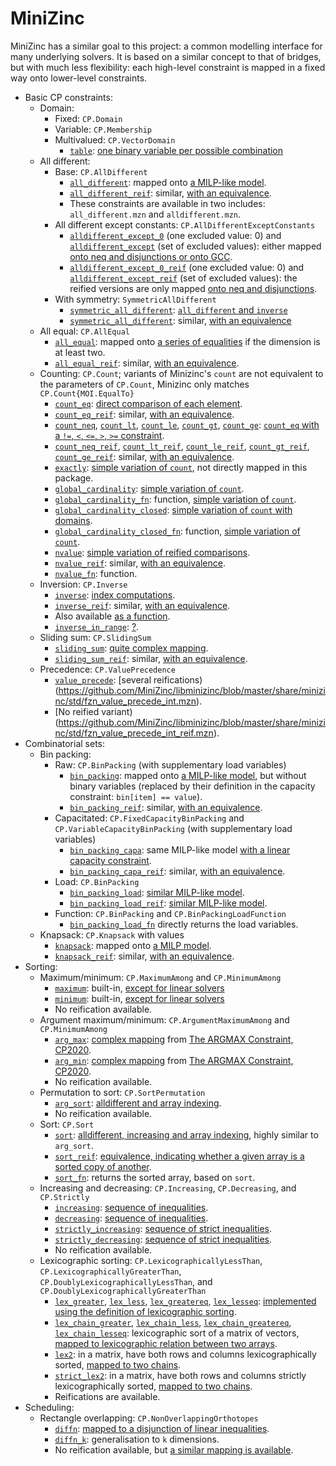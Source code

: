 # MiniZinc

MiniZinc has a similar goal to this project: a common modelling interface for many underlying solvers. It is based on a similar concept to that of bridges, but with much less flexibility: each high-level constraint is mapped in a fixed way onto lower-level constraints.

* Basic CP constraints:
    * Domain:
        * Fixed: `CP.Domain`
        * Variable: `CP.Membership`
        * Multivalued: `CP.VectorDomain`
            * [`table`](https://github.com/MiniZinc/libminizinc/blob/master/share/minizinc/std/table.mzn): [one binary variable per possible combination](https://github.com/MiniZinc/libminizinc/blob/master/share/minizinc/linear/fzn_table_int.mzn)
    * All different:
        * Base: `CP.AllDifferent`
            * [`all_different`](https://github.com/MiniZinc/libminizinc/blob/master/share/minizinc/std/all_different.mzn): mapped onto [a MILP-like model](https://github.com/MiniZinc/libminizinc/blob/master/share/minizinc/std/fzn_all_different_int.mzn).
            * [`all_different_reif`](https://github.com/MiniZinc/libminizinc/blob/master/share/minizinc/std/all_different.mzn): similar, [with an equivalence](https://github.com/MiniZinc/libminizinc/blob/master/share/minizinc/std/fzn_all_different_int_reif.mzn).
            * These constraints are available in two includes: `all_different.mzn` and `alldifferent.mzn`.
        * All different except constants: `CP.AllDifferentExceptConstants`
            * [`alldifferent_except_0`](https://github.com/MiniZinc/libminizinc/blob/master/share/minizinc/std/alldifferent_except_0.mzn) (one excluded value: 0) and [`alldifferent_except`](https://github.com/MiniZinc/libminizinc/blob/master/share/minizinc/std/alldifferent_except.mzn) (set of excluded values): either mapped [onto neq and disjunctions or onto GCC](https://github.com/MiniZinc/libminizinc/blob/master/share/minizinc/std/fzn_alldifferent_except.mzn).
            * [`alldifferent_except_0_reif`](https://github.com/MiniZinc/libminizinc/blob/master/share/minizinc/std/alldifferent_except_0.mzn) (one excluded value: 0) and [`alldifferent_except_reif`](https://github.com/MiniZinc/libminizinc/blob/master/share/minizinc/std/alldifferent_except.mzn) (set of excluded values): the reified versions are only mapped [onto neq and disjunctions](https://github.com/MiniZinc/libminizinc/blob/master/share/minizinc/std/fzn_alldifferent_except_reif.mzn).
        * With symmetry: `SymmetricAllDifferent`
            * [`symmetric_all_different`](https://github.com/MiniZinc/libminizinc/blob/master/share/minizinc/std/symmetric_all_different.mzn): [`all_different` and `inverse`](https://github.com/MiniZinc/libminizinc/blob/master/share/minizinc/std/fzn_symmetric_all_different.mzn)
            * [`symmetric_all_different`](https://github.com/MiniZinc/libminizinc/blob/master/share/minizinc/std/symmetric_all_different.mzn): similar, [with an equivalence](https://github.com/MiniZinc/libminizinc/blob/master/share/minizinc/std/fzn_symmetric_all_different_reif.mzn)
    * All equal: `CP.AllEqual`
        * [`all_equal`](https://github.com/MiniZinc/libminizinc/blob/master/share/minizinc/std/all_equal.mzn): mapped onto [a series of equalities](https://github.com/MiniZinc/libminizinc/blob/master/share/minizinc/std/fzn_all_equal_int.mzn) if the dimension is at least two.
        * [`all_equal_reif`](https://github.com/MiniZinc/libminizinc/blob/master/share/minizinc/std/all_equal.mzn): similar, [with an equivalence](https://github.com/MiniZinc/libminizinc/blob/master/share/minizinc/std/fzn_all_equal_int_reif.mzn).
    * Counting: `CP.Count`; variants of Minizinc's `count` are not equivalent to the parameters of `CP.Count`, Minizinc only matches `CP.Count{MOI.EqualTo}`
        * [`count_eq`](https://github.com/MiniZinc/libminizinc/blob/master/share/minizinc/std/count_eq.mzn): [direct comparison of each element](https://github.com/MiniZinc/libminizinc/blob/master/share/minizinc/std/fzn_count_eq.mzn).
        * [`count_eq_reif`](https://github.com/MiniZinc/libminizinc/blob/master/share/minizinc/std/count_eq.mzn): similar, [with an equivalence](https://github.com/MiniZinc/libminizinc/blob/master/share/minizinc/std/fzn_count_eq_reif.mzn).
        * [`count_neq`](https://github.com/MiniZinc/libminizinc/blob/master/share/minizinc/std/count_neq.mzn), [`count_lt`](https://github.com/MiniZinc/libminizinc/blob/master/share/minizinc/std/count_lt.mzn), [`count_le`](https://github.com/MiniZinc/libminizinc/blob/master/share/minizinc/std/count_le.mzn), [`count_gt`](https://github.com/MiniZinc/libminizinc/blob/master/share/minizinc/std/count_gt.mzn), [`count_ge`](https://github.com/MiniZinc/libminizinc/blob/master/share/minizinc/std/count_ge.mzn): [`count_eq` with a `!=`, `<`, `<=`, `>`, `>=` constraint](https://github.com/MiniZinc/libminizinc/blob/master/share/minizinc/std/fzn_count_neq.mzn).
        * [`count_neq_reif`](https://github.com/MiniZinc/libminizinc/blob/master/share/minizinc/std/count_neq.mzn), [`count_lt_reif`](https://github.com/MiniZinc/libminizinc/blob/master/share/minizinc/std/count_lt.mzn), [`count_le_reif`](https://github.com/MiniZinc/libminizinc/blob/master/share/minizinc/std/count_le.mzn), [`count_gt_reif`](https://github.com/MiniZinc/libminizinc/blob/master/share/minizinc/std/count_gt.mzn), [`count_ge_reif`](https://github.com/MiniZinc/libminizinc/blob/master/share/minizinc/std/count_ge.mzn): similar, [with an equivalence](https://github.com/MiniZinc/libminizinc/blob/master/share/minizinc/std/fzn_count_neq_reif.mzn).
        * [`exactly`](https://github.com/MiniZinc/libminizinc/blob/master/share/minizinc/std/exactly.mzn): [simple variation of `count`](https://github.com/MiniZinc/libminizinc/blob/master/share/minizinc/std/fzn_exactly_int.mzn), not directly mapped in this package.
        * [`global_cardinality`](https://github.com/MiniZinc/libminizinc/blob/master/share/minizinc/std/global_cardinality.mzn): [simple variation of `count`](https://github.com/MiniZinc/libminizinc/blob/master/share/minizinc/std/fzn_global_cardinality.mzn).
        * [`global_cardinality_fn`](https://github.com/MiniZinc/libminizinc/blob/master/share/minizinc/std/global_cardinality_fn.mzn): function, [simple variation of `count`](https://github.com/MiniZinc/libminizinc/blob/master/share/minizinc/std/global_cardinality_fn.mzn).
        * [`global_cardinality_closed`](https://github.com/MiniZinc/libminizinc/blob/master/share/minizinc/std/global_cardinality_closed.mzn): [simple variation of `count` with domains](https://github.com/MiniZinc/libminizinc/blob/master/share/minizinc/std/fzn_global_cardinality_closed.mzn).
        * [`global_cardinality_closed_fn`](https://github.com/MiniZinc/libminizinc/blob/master/share/minizinc/std/global_cardinality_closed_fn.mzn): function, [simple variation of `count`](https://github.com/MiniZinc/libminizinc/blob/master/share/minizinc/std/global_cardinality_closed_fn.mzn).
        * [`nvalue`](https://github.com/MiniZinc/libminizinc/blob/master/share/minizinc/std/nvalue.mzn): [simple variation of reified comparisons](https://github.com/MiniZinc/libminizinc/blob/master/share/minizinc/std/fzn_nvalue.mzn).
        * [`nvalue_reif`](https://github.com/MiniZinc/libminizinc/blob/master/share/minizinc/std/nvalue.mzn): similar, [with an equivalence](https://github.com/MiniZinc/libminizinc/blob/master/share/minizinc/std/fzn_nvalue_reif.mzn).
        * [`nvalue_fn`](https://github.com/MiniZinc/libminizinc/blob/master/share/minizinc/std/nvalue_fn.mzn): function.
    * Inversion: `CP.Inverse`
        * [`inverse`](https://github.com/MiniZinc/libminizinc/blob/master/share/minizinc/std/inverse.mzn): [index computations](https://github.com/MiniZinc/libminizinc/blob/master/share/minizinc/std/fzn_inverse.mzn).
        * [`inverse_reif`](https://github.com/MiniZinc/libminizinc/blob/master/share/minizinc/std/inverse.mzn): similar, [with an equivalence](https://github.com/MiniZinc/libminizinc/blob/master/share/minizinc/std/fzn_inverse_reif.mzn).
        * Also available [as a function](https://github.com/MiniZinc/libminizinc/blob/master/share/minizinc/std/inverse_fn.mzn).
        * [`inverse_in_range`](https://github.com/MiniZinc/libminizinc/blob/master/share/minizinc/std/inverse_in_range.mzn): [?](https://github.com/MiniZinc/libminizinc/blob/master/share/minizinc/std/fzn_inverse_in_range.mzn).
    * Sliding sum: `CP.SlidingSum`
        * [`sliding_sum`](https://github.com/MiniZinc/libminizinc/blob/master/share/minizinc/std/sliding_sum.mzn): [quite complex mapping](https://github.com/MiniZinc/libminizinc/blob/master/share/minizinc/std/fzn_sliding_sum.mzn).
        * [`sliding_sum_reif`](https://github.com/MiniZinc/libminizinc/blob/master/share/minizinc/std/sliding_sum.mzn): similar, [with an equivalence](https://github.com/MiniZinc/libminizinc/blob/master/share/minizinc/std/fzn_sliding_sum_reif.mzn).
    * Precedence: `CP.ValuePrecedence`
        * [`value_precede`](https://github.com/MiniZinc/libminizinc/blob/master/share/minizinc/std/value_precede.mzn): [several reifications)(https://github.com/MiniZinc/libminizinc/blob/master/share/minizinc/std/fzn_value_precede_int.mzn).
        * [No reified variant)(https://github.com/MiniZinc/libminizinc/blob/master/share/minizinc/std/fzn_value_precede_int_reif.mzn).
* Combinatorial sets:
    * Bin packing:
        * Raw: `CP.BinPacking` (with supplementary load variables)
            * [`bin_packing`](https://github.com/MiniZinc/libminizinc/blob/master/share/minizinc/std/bin_packing.mzn): mapped onto [a MILP-like model](https://github.com/MiniZinc/libminizinc/blob/master/share/minizinc/std/fzn_bin_packing.mzn), but without binary variables (replaced by their definition in the capacity constraint: `bin[item] == value`).
            * [`bin_packing_reif`](https://github.com/MiniZinc/libminizinc/blob/master/share/minizinc/std/bin_packing.mzn): similar, [with an equivalence](https://github.com/MiniZinc/libminizinc/blob/master/share/minizinc/std/fzn_bin_packing_reif.mzn).
        * Capacitated: `CP.FixedCapacityBinPacking` and `CP.VariableCapacityBinPacking` (with supplementary load variables)
            * [`bin_packing_capa`](https://github.com/MiniZinc/libminizinc/blob/master/share/minizinc/std/bin_packing_capa.mzn): same MILP-like model [with a linear capacity constraint](https://github.com/MiniZinc/libminizinc/blob/master/share/minizinc/std/fzn_bin_packing_capa.mzn).
            * [`bin_packing_capa_reif`](https://github.com/MiniZinc/libminizinc/blob/master/share/minizinc/std/bin_packing_capa.mzn): similar, [with an equivalence](https://github.com/MiniZinc/libminizinc/blob/master/share/minizinc/std/fzn_bin_packing_capa_reif.mzn).
        * Load: `CP.BinPacking`
            * [`bin_packing_load`](https://github.com/MiniZinc/libminizinc/blob/master/share/minizinc/std/bin_packing_load.mzn): [similar MILP-like model](https://github.com/MiniZinc/libminizinc/blob/master/share/minizinc/std/fzn_bin_packing_load.mzn).
            * [`bin_packing_load_reif`](https://github.com/MiniZinc/libminizinc/blob/master/share/minizinc/std/bin_packing_load.mzn): [similar MILP-like model](https://github.com/MiniZinc/libminizinc/blob/master/share/minizinc/std/fzn_bin_packing_load_reif.mzn).
        * Function: `CP.BinPacking` and `CP.BinPackingLoadFunction`
            * [`bin_packing_load_fn`](https://github.com/MiniZinc/libminizinc/blob/master/share/minizinc/std/bin_packing_load_fn.mzn) directly returns the load variables.
    * Knapsack: `CP.Knapsack` with values
        * [`knapsack`](https://github.com/MiniZinc/libminizinc/blob/master/share/minizinc/std/knapsack.mzn): mapped onto [a MILP model](https://github.com/MiniZinc/libminizinc/blob/master/share/minizinc/std/fzn_knapsack.mzn).
        * [`knapsack_reif`](https://github.com/MiniZinc/libminizinc/blob/master/share/minizinc/std/knapsack.mzn): similar, [with an equivalence](https://github.com/MiniZinc/libminizinc/blob/master/share/minizinc/std/fzn_knapsack_reif.mzn).
* Sorting:
    * Maximum/minimum: `CP.MaximumAmong` and `CP.MinimumAmong`
        * [`maximum`](https://github.com/MiniZinc/libminizinc/blob/master/share/minizinc/std/maximum.mzn): built-in, [except for linear solvers](https://github.com/MiniZinc/libminizinc/blob/master/share/minizinc/linear/redefinitions.mzn)
        * [`minimum`](https://github.com/MiniZinc/libminizinc/blob/master/share/minizinc/std/minimum.mzn): built-in, [except for linear solvers](https://github.com/MiniZinc/libminizinc/blob/master/share/minizinc/linear/redefinitions.mzn)
        * No reification available.
    * Argument maximum/minimum: `CP.ArgumentMaximumAmong` and `CP.MinimumAmong`
        * [`arg_max`](https://github.com/MiniZinc/libminizinc/blob/master/share/minizinc/std/arg_max.mzn): [complex mapping](https://github.com/MiniZinc/libminizinc/blob/master/share/minizinc/std/fzn_arg_max_int.mzn) from [The ARGMAX Constraint, CP2020](https://research.monash.edu/en/publications/the-argmax-constraint).
        * [`arg_min`](https://github.com/MiniZinc/libminizinc/blob/master/share/minizinc/std/arg_min.mzn): [complex mapping](https://github.com/MiniZinc/libminizinc/blob/master/share/minizinc/std/fzn_arg_min_int.mzn) from [The ARGMAX Constraint, CP2020](https://research.monash.edu/en/publications/the-argmax-constraint).
        * No reification available.
    * Permutation to sort: `CP.SortPermutation`
        * [`arg_sort`](https://github.com/MiniZinc/libminizinc/blob/master/share/minizinc/std/arg_sort.mzn): [alldifferent and array indexing](https://github.com/MiniZinc/libminizinc/blob/master/share/minizinc/std/fzn_arg_sort_float.mzn).
        * No reification available.
    * Sort: `CP.Sort`
        * [`sort`](https://github.com/MiniZinc/libminizinc/blob/master/share/minizinc/std/sort.mzn): [alldifferent, increasing and array indexing](https://github.com/MiniZinc/libminizinc/blob/master/share/minizinc/std/fzn_sort.mzn), highly similar to `arg_sort`.
        * [`sort_reif`](https://github.com/MiniZinc/libminizinc/blob/master/share/minizinc/std/sort.mzn): [equivalence, indicating whether a given array is a sorted copy of another](https://github.com/MiniZinc/libminizinc/blob/master/share/minizinc/std/fzn_sort_reif.mzn).
        * [`sort_fn`](https://github.com/MiniZinc/libminizinc/blob/master/share/minizinc/std/sort_fn.mzn): returns the sorted array, based on `sort`.
    * Increasing and decreasing: `CP.Increasing`, `CP.Decreasing`, and `CP.Strictly`
        * [`increasing`](https://github.com/MiniZinc/libminizinc/blob/master/share/minizinc/std/increasing.mzn): [sequence of inequalities](https://github.com/MiniZinc/libminizinc/blob/master/share/minizinc/std/fzn_increasing_int.mzn).
        * [`decreasing`](https://github.com/MiniZinc/libminizinc/blob/master/share/minizinc/std/decreasing.mzn): [sequence of inequalities](https://github.com/MiniZinc/libminizinc/blob/master/share/minizinc/std/fzn_decreasing_int.mzn).
        * [`strictly_increasing`](https://github.com/MiniZinc/libminizinc/blob/master/share/minizinc/std/strictly_increasing.mzn): [sequence of strict inequalities](https://github.com/MiniZinc/libminizinc/blob/master/share/minizinc/std/fzn_increasing_int.mzn).
        * [`strictly_decreasing`](https://github.com/MiniZinc/libminizinc/blob/master/share/minizinc/std/strictly_ecreasing.mzn): [sequence of strict inequalities](https://github.com/MiniZinc/libminizinc/blob/master/share/minizinc/std/fzn_decreasing_int.mzn).
        * No reification available.
    * Lexicographic sorting: `CP.LexicographicallyLessThan`, `CP.LexicographicallyGreaterThan`, `CP.DoublyLexicographicallyLessThan`, and `CP.DoublyLexicographicallyGreaterThan`
        * [`lex_greater`](https://github.com/MiniZinc/libminizinc/blob/master/share/minizinc/std/lex_greater.mzn), [`lex_less`](https://github.com/MiniZinc/libminizinc/blob/master/share/minizinc/std/lex_less.mzn), [`lex_greatereq`](https://github.com/MiniZinc/libminizinc/blob/master/share/minizinc/std/lex_greatereq.mzn), [`lex_lesseq`](https://github.com/MiniZinc/libminizinc/blob/master/share/minizinc/std/lex_lesseq.mzn): [implemented using the definition of lexicographic sorting](https://github.com/MiniZinc/libminizinc/blob/master/share/minizinc/std/fzn_lex_less_int.mzn).
        * [`lex_chain_greater`](https://github.com/MiniZinc/libminizinc/blob/master/share/minizinc/std/lex_chain_greater.mzn), [`lex_chain_less`](https://github.com/MiniZinc/libminizinc/blob/master/share/minizinc/std/lex_chain_less.mzn), [`lex_chain_greatereq`](https://github.com/MiniZinc/libminizinc/blob/master/share/minizinc/std/lex_chain_greatereq.mzn), [`lex_chain_lesseq`](https://github.com/MiniZinc/libminizinc/blob/master/share/minizinc/std/lex_chain_lesseq.mzn): lexicographic sort of a matrix of vectors, [mapped to lexicographic relation between two arrays](https://github.com/MiniZinc/libminizinc/blob/master/share/minizinc/std/fzn_lex_chain_less_int.mzn).
        * [`lex2`](https://github.com/MiniZinc/libminizinc/blob/master/share/minizinc/std/lex2.mzn): in a matrix, have both rows and columns lexicographically sorted, [mapped to two chains](https://github.com/MiniZinc/libminizinc/blob/master/share/minizinc/std/fzn_lex2.mzn).
        * [`strict_lex2`](https://github.com/MiniZinc/libminizinc/blob/master/share/minizinc/std/strict_lex2.mzn): in a matrix, have both rows and columns strictly lexicographically sorted, [mapped to two chains](https://github.com/MiniZinc/libminizinc/blob/master/share/minizinc/std/fzn_strict_lex2.mzn).
        * Reifications are available.
* Scheduling:
    * Rectangle overlapping: `CP.NonOverlappingOrthotopes`
        * [`diffn`](https://github.com/MiniZinc/libminizinc/blob/master/share/minizinc/std/diffn.mzn): [mapped to a disjunction of linear inequalities](https://github.com/MiniZinc/libminizinc/blob/master/share/minizinc/std/fzn_diffn.mzn).
        * [`diffn_k`](https://github.com/MiniZinc/libminizinc/blob/master/share/minizinc/std/diffn.mzn): generalisation to `k` dimensions.
        * No reification available, but [a similar mapping is available](https://github.com/MiniZinc/libminizinc/blob/master/share/minizinc/std/fzn_diffn_reif.mzn).

